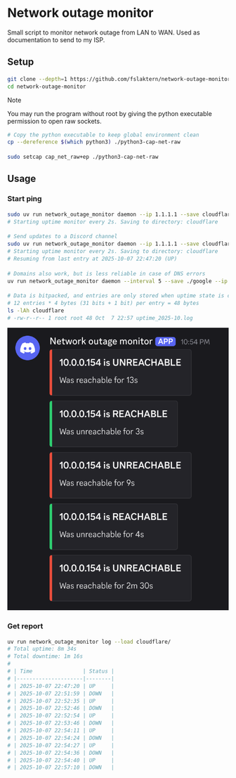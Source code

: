 # Network outage monitor

Small script to monitor network outage from LAN to WAN. Used as documentation to send to my ISP.

## Setup

```sh
git clone --depth=1 https://github.com/fslaktern/network-outage-monitor.git
cd network-outage-monitor
```

> [!NOTE]
> You may run the program without root by giving the python executable permission to open raw sockets.
>
> ``` sh
> # Copy the python executable to keep global environment clean
> cp --dereference $(which python3) ./python3-cap-net-raw
>
> sudo setcap cap_net_raw+ep ./python3-cap-net-raw
> ```

## Usage

### Start ping

``` sh
sudo uv run network_outage_monitor daemon --ip 1.1.1.1 --save cloudflare --interval 5
# Starting uptime monitor every 2s. Saving to directory: cloudflare

# Send updates to a Discord channel
sudo uv run network_outage_monitor daemon --ip 1.1.1.1 --save cloudflare --interval 2 --discord-webhook https://discordapp.com/api/webhooks/.../...
# Starting uptime monitor every 2s. Saving to directory: cloudflare
# Resuming from last entry at 2025-10-07 22:47:20 (UP)

# Domains also work, but is less reliable in case of DNS errors
uv run network_outage_monitor daemon --interval 5 --save ./google --ip google.com --discord-webhook https://discordapp.com/api/webhooks/<channel_id>/<secret>

# Data is bitpacked, and entries are only stored when uptime state is changed
# 12 entries * 4 bytes (31 bits + 1 bit) per entry = 48 bytes
ls -lAh cloudflare
# -rw-r--r-- 1 root root 48 Oct  7 22:57 uptime_2025-10.log
```

![Webhook notifications in Discord channel](./media/discord-webhook.png)

### Get report

``` sh
uv run network_outage_monitor log --load cloudflare/
# Total uptime: 8m 34s
# Total downtime: 1m 16s
# 
# | Time                | Status |
# |---------------------|--------|
# | 2025-10-07 22:47:20 | UP     |
# | 2025-10-07 22:51:59 | DOWN   |
# | 2025-10-07 22:52:35 | UP     |
# | 2025-10-07 22:52:46 | DOWN   |
# | 2025-10-07 22:52:54 | UP     |
# | 2025-10-07 22:53:46 | DOWN   |
# | 2025-10-07 22:54:11 | UP     |
# | 2025-10-07 22:54:24 | DOWN   |
# | 2025-10-07 22:54:27 | UP     |
# | 2025-10-07 22:54:36 | DOWN   |
# | 2025-10-07 22:54:40 | UP     |
# | 2025-10-07 22:57:10 | DOWN   |
```
